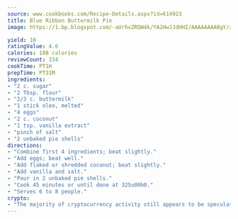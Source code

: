 ```yaml
---
source: www.cookbooks.com/Recipe-Details.aspx?id=614923
title: Blue Ribbon Buttermilk Pie
image: https://1.bp.blogspot.com/-aUrhxZRQW4k/YA2HwJJdHHI/AAAAAAAABgY/z2R8OXCxqDoBQtRn-q-fHG8g9_G4G1HBwCLcBGAsYHQ/s320/13.png

yield: 10
ratingValue: 4.6
calories: 188 calories
reviewCount: 334
cookTime: PT1H
prepTime: PT31M
ingredients:
- "2 c. sugar"
- "2 Tbsp. flour"
- "2/3 c. buttermilk"
- "1 stick oleo, melted"
- "4 eggs"
- "2 c. coconut"
- "1 tsp. vanilla extract"
- "pinch of salt"
- "2 unbaked pie shells"
directions:
- "Combine first 4 ingredients; beat slightly."
- "Add eggs; beat well."
- "Add flaked or shredded coconut; beat slightly."
- "Add vanilla and salt."
- "Pour in 2 unbaked pie shells."
- "Cook 45 minutes or until done at 325u00b0."
- "Serves 6 to 8 people."
crypto:
- "The majority of cryptocurrency activity still appears to be speculative."
---
```

